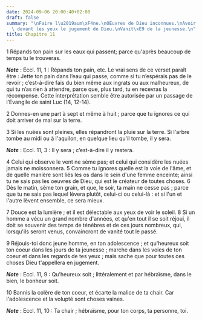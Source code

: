 ```yaml
---
date: 2024-09-06 20:00:40+02:00
draft: false
summary: "\nFaire l\u2019aum\xF4ne.\nOEuvres de Dieu inconnues.\nAvoir sans cesse\
  \ devant les yeux le jugement de Dieu.\nVanit\xE9 de la jeunesse.\n"
title: Chapitre 11
---
```





1 Répands ton pain sur les eaux qui passent; parce qu'après beaucoup de temps tu le trouveras.

***Note*** :  Eccl. 11, 1 : Répands ton pain, etc. Le vrai sens de ce verset paraît être : Jette ton pain dans l’eau qui passe, comme si tu n’espérais pas de le revoir ; c’est-à-dire fais du bien même aux ingrats ou aux malheureux, de qui tu n’as rien à attendre, parce que, plus tard, tu en recevras la récompense. Cette interprétation semble être autorisée par un passage de l’Evangile de saint Luc (14, 12-14).

2 Donnes-en une part à sept et même à huit ; parce que tu ignores ce qui doit arriver de mal sur la terre.


3 Si les nuées sont pleines, elles répandront la pluie sur la terre. Si l'arbre tombe au midi ou à l'aquilon, en quelque lieu qu'il tombe, il y sera.

***Note*** :  Eccl. 11, 3 : Il y sera ; c’est-à-dire il y restera.

4 Celui qui observe le vent ne sème pas; et celui qui considère les nuées jamais ne moissonnera. 5 Comme tu ignores quelle est la voie de l'âme, et de quelle manière sont liés les os dans le sein d'une femme enceinte; ainsi tu ne sais pas les oeuvres de Dieu, qui est le créateur de toutes choses. 6 Dès le matin, sème ton grain, et que, le soir, ta main ne cesse pas ; parce que tu ne sais pas lequel lèvera plutôt, celui-ci ou celui-là : et si l'un et l'autre lèvent ensemble, ce sera mieux.


7 Douce est la lumière ; et il est délectable aux yeux de voir le soleil. 8 Si un homme a vécu un grand nombre d'années, et qu'en tout il se soit réjoui, il doit se souvenir des temps de ténèbres et de ces jours nombreux, qui, lorsqu'ils seront venus, convaincront de vanité tout le passé.


9 Réjouis-toi donc jeune homme, en ton adolescence ; et qu'heureux soit ton coeur dans les jours de ta jeunesse ; marche dans les voies de ton coeur et dans les regards de tes yeux ; mais sache que pour toutes ces choses Dieu t'appellera en jugement.

***Note*** :  Eccl. 11, 9 : Qu’heureux soit ; littéralement et par hébraïsme, dans le bien, le bonheur soit.

10 Bannis la colère de ton coeur, et écarte la malice de ta chair. Car l'adolescence et la volupté sont choses vaines.

***Note*** :  Eccl. 11, 10 : Ta chair ; hébraïsme, pour ton corps, ta personne, toi.

